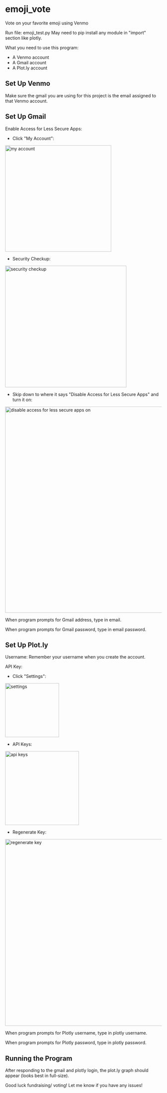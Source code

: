# emoji_vote
Vote on your favorite emoji using Venmo

Run file: emoji_test.py
May need to pip install any module in "import" section like plotly.

What you need to use this program:
- A Venmo account
- A Gmail account
- A Plot.ly account

## Set Up Venmo

Make sure the gmail you are using for this project is the email assigned to that Venmo account.

## Set Up Gmail

Enable Access for Less Secure Apps:
- Click "My Account":

<img width="341" alt="my account" src="https://cloud.githubusercontent.com/assets/25387083/25189691/e585c380-24f7-11e7-8f8a-3aac564a7fd6.png">

- Security Checkup:

<img width="390" alt="security checkup" src="https://cloud.githubusercontent.com/assets/25387083/25189699/ec9ff6ae-24f7-11e7-9bb0-a7854b991ca8.png">

- Skip down to where it says "Disable Access for Less Secure Apps" and turn it on:

<img width="661" alt="disable access for less secure apps on" src="https://cloud.githubusercontent.com/assets/25387083/25189704/f0de54fe-24f7-11e7-8bd6-de60c8d17123.png">

When program prompts for Gmail address, type in email.

When program prompts for Gmail password, type in email password.

## Set Up Plot.ly

Username:
Remember your username when you create the account.

API Key:
- Click "Settings":

<img width="173" alt="settings" src="https://cloud.githubusercontent.com/assets/25387083/25190113/4119f7d8-24f9-11e7-85f2-9a56b925adae.png">

- API Keys:

<img width="237" alt="api keys" src="https://cloud.githubusercontent.com/assets/25387083/25190119/46486ad2-24f9-11e7-9e14-8692ac7b22e4.png">

- Regenerate Key:

<img width="599" alt="regenerate key" src="https://cloud.githubusercontent.com/assets/25387083/25190125/4a3af740-24f9-11e7-9a18-a22906cdf196.png">

When program prompts for Plotly username, type in plotly username.
 
When program prompts for Plotly password, type in plotly password. 


## Running the Program

After responding to the gmail and plotly login, the plot.ly graph should appear (looks best in full-size).

Good luck fundraising/ voting! Let me know if you have any issues!
